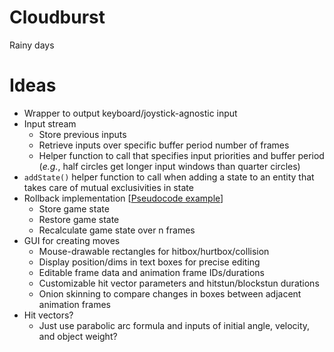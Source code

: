 # Cloudburst
Rainy days

# Ideas
* Wrapper to output keyboard/joystick-agnostic input
* Input stream
	* Store previous inputs
	* Retrieve inputs over specific buffer period number of frames
	* Helper function to call that specifies input priorities and buffer period (*e.g.*, half circles get longer input windows than quarter circles)
* `addState()` helper function to call when adding a state to an entity that takes care of mutual exclusivities in state
* Rollback implementation [[Pseudocode example](https://gist.github.com/rcmagic/f8d76bca32b5609e85ab156db38387e9)]
	* Store game state
	* Restore game state
	* Recalculate game state over n frames
* GUI for creating moves
	* Mouse-drawable rectangles for hitbox/hurtbox/collision
	* Display position/dims in text boxes for precise editing
	* Editable frame data and animation frame IDs/durations
	* Customizable hit vector parameters and hitstun/blockstun durations
	* Onion skinning to compare changes in boxes between adjacent animation frames
* Hit vectors?
	* Just use parabolic arc formula and inputs of initial angle, velocity, and object weight?